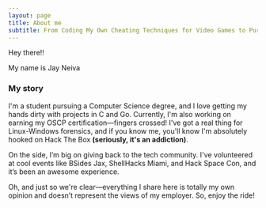 ```yaml
---
layout: page
title: About me
subtitle: From Coding My Own Cheating Techniques for Video Games to Pursuing a Computer Science Degree
---
```

Hey there!! 

My name is Jay Neiva 

### My story

I'm a student pursuing a Computer Science degree, and I love getting my hands dirty with projects in C and Go. Currently, I'm also working on earning my OSCP certification—fingers crossed! I've got a real thing for Linux-Windows forensics, and if you know me, you'll know I'm absolutely hooked on Hack The Box **(seriously, it's an addiction)**.

On the side, I’m big on giving back to the tech community. I've volunteered at cool events like BSides Jax, ShellHacks Miami, and Hack Space Con, and it’s been an awesome experience.

Oh, and just so we're clear—everything I share here is totally my own opinion and doesn’t represent the views of my employer. So, enjoy the ride!
